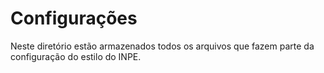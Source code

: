 # Configurações

Neste diretório estão armazenados todos os arquivos que fazem parte da configuração do estilo do INPE.
